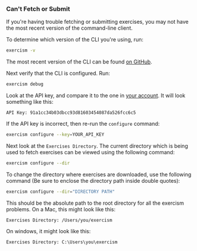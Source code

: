### Can't Fetch or Submit

If you're having trouble fetching or submitting exercises, you may not have the most recent version of the command-line client.

To determine which version of the CLI you're using, run:

```bash
exercism -v
```

The most recent version of the CLI can be found [on GitHub](https://github.com/exercism/cli/releases/latest).

Next verify that the CLI is configured. Run:

```bash
exercism debug
```

Look at the API key, and compare it to the one in [your account](http://exercism.io/account/key). It will look something like this:

```plain
API Key: 91a1cc34b03dbcc93d81603454087da526fcc6c5
```

If the API key is incorrect, then re-run the `configure` command:

```bash
exercism configure --key=YOUR_API_KEY
```

Next look at the `Exercises Directory`. The current directory which is being used to fetch exercises can be viewed using the following command:

```bash
exercism configure --dir
```

To change the directory where exercises are downloaded, use the following command (Be sure to enclose the directory path inside double quotes):

```bash
exercism configure --dir="DIRECTORY PATH"
```

This should be the absolute path to the root directory for all the exercism problems. On a Mac, this might look like this:

```plain
Exercises Directory: /Users/you/exercism
```

On windows, it might look like this:

```plain
Exercises Directory: C:\Users\you\exercism
```
